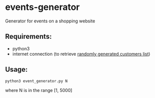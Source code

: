 # events-generator
Generator for events on a shopping website

## Requirements:
* python3
* internet connection (to retrieve [randomly generated customers list](https://randomuser.me))

## Usage:
```python
python3 event_generator.py N
```
where N is in the range [1, 5000]
